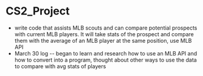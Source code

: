 # CS2_Project
- write code that assists MLB scouts and can compare potential prospects with current MLB players. It will take stats of the prospect and compare them with the average of an MLB player at the same position, use MLB API
- March 30 log -- began to learn and research how to use an MLB API and how to convert into a program, thought about other ways to use the data to compare with avg stats of players
